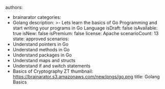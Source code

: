 authors:
  - brainarator
categories:
  - Golang
description: >-
  Lets learn the basics of Go Programming and start writing your programs in Go
  Language
isDraft: false
isAvailable: true
isNew: false
isPremium: false
license: Apache
scenarioCount: 13
state: approved
scenarios:
  - Understand pointers in Go
  - Understand methods in Go
  - Understand packages in Go
  - Understand maps and structs
  - Understand if and switch statements
  - Basics of Cryptography ZT
thumbnail: https://brainarator.s3.amazonaws.com/new/pngs/go.png
title: Golang Basics
